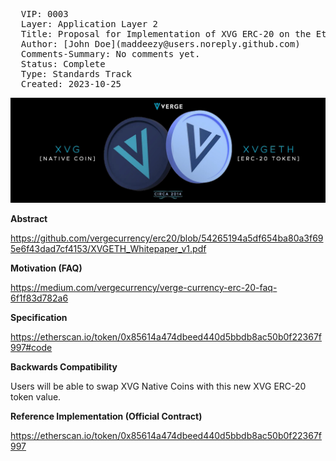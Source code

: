 <pre>
  VIP: 0003
  Layer: Application Layer 2
  Title: Proposal for Implementation of XVG ERC-20 on the Ethereum Blockchain
  Author: [John Doe](maddeezy@users.noreply.github.com)
  Comments-Summary: No comments yet.
  Status: Complete
  Type: Standards Track
  Created: 2023-10-25
</pre>

<p align="center"><img src="../vip-0003/vip-0003-1.jpg" alt="Verge XVG ERC-20 Logo"></p>

**Abstract**

https://github.com/vergecurrency/erc20/blob/54265194a5df654ba80a3f695e6f43dad7cf4153/XVGETH_Whitepaper_v1.pdf

**Motivation (FAQ)**

https://medium.com/vergecurrency/verge-currency-erc-20-faq-6f1f83d782a6

**Specification**

https://etherscan.io/token/0x85614a474dbeed440d5bbdb8ac50b0f22367f997#code

**Backwards Compatibility**

Users will be able to swap XVG Native Coins with this new XVG ERC-20 token value.

**Reference Implementation (Official Contract)**

https://etherscan.io/token/0x85614a474dbeed440d5bbdb8ac50b0f22367f997
